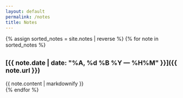```yaml
---
layout: default
permalink: /notes
title: Notes
---
```


{% assign sorted_notes = site.notes | reverse %}
{% for note in sorted_notes %}
## <small>[{{ note.date | date: "%A, %d %B %Y — %H%M" }}]({{ note.url }})</small>
{{ note.content | markdownify }}<br>
{% endfor %}
